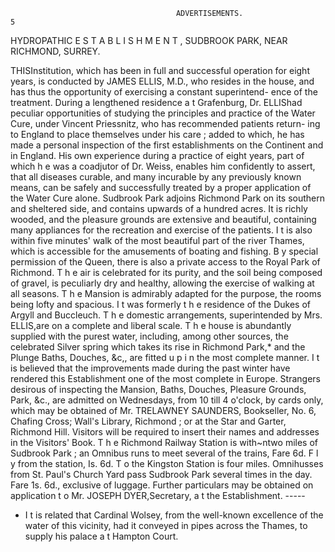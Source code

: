                                          ADVERTISEMENTS.                                                    5




   HYDROPATHIC E S T A B L I S H M E N T ,
                   SUDBROOK PARK, NEAR RICHMOND, SURREY.

 THISInstitution, which has been in full and successful operation for eight years, is conducted by JAMES
ELLIS,
    M.D., who resides in the house, and has thus the opportunity of exercising a constant superintend-
ence of the treatment.
    During a lengthened residence a t Grafenburg, Dr. ELLIShad peculiar opportunities of studying the
principles and practice of the Water Cure, under Vincent Priessnitz, who has recommended patients return-
ing to England to place themselves under his care ; added to which, he has made a personal inspection of
the first establishments on the Continent and in England.
    His own experience during a practice of eight years, part of which h e was a coadjutor of Dr. Weiss,
enables him confidently to assert, that all diseases curable, and many incurable by any previously known
means, can be safely and successfully treated by a proper application of the Water Cure alone.
    Sudbrook Park adjoins Richmond Park on its southern and sheltered side, and contains upwards of a
hundred acres. It is richly wooded, and the pleasure grounds are extensive and beautiful, containing
many appliances for the recreation and exercise of the patients. I t is also within five minutes' walk of
the most beautiful part of the river Thames, which is accessible for the amusements of boating and fishing.
     B y special permission of the Queen, there is also a private access to the Royal Park of Richmond.
    T h e air is celebrated for its purity, and the soil being composed of gravel, is peculiarly dry and healthy,
allowing the exercise of walking at all seasons.
     T h e Mansion is admirably adapted for the purpose, the rooms being lofty and spacious. I t was formerly
t h e residence of the Dukes of Argyll and Buccleuch.
     T h e domestic arrangements, superintended by Mrs. ELLIS,are on a complete and liberal scale.
     T h e house is abundantly supplied with the purest water, including, among other sources, the celebrated
Silver spring which takes its rise in Richmond Park,* and the Plunge Baths, Douches, &c,, are fitted u p
i n the most complete manner.
     I t is believed that the improvements made during the past winter have rendered this Establishment one
 of the most complete in Europe.
     Strangers desirous of inspecting the Mansion, Baths, Douches, Pleasure Grounds, Park, &c., are
 admitted on Wednesdays, from 10 till 4 o'clock, by cards only, which may be obtained of Mr. TRELAWNEY
 SAUNDERS,      Bookseller, No. 6, Chafing Cross; Wall's Library, Richmond ; or at the Star and Garter,
 Richmond Hill. Visitors will be required to insert their names and addresses in the Visitors' Book. T h e
 Richmond Railway Station is with~ntwo miles of Sudbrook Park ; an Omnibus runs to meet several of
 the trains, Fare 6d. F l y from the station, Is. 6d. T o the Kingston Station is four miles. Omnihusses
 from St. Paul's Church Yard pass Sudbrook Park several times in the day. Fare 1s. 6d., exclusive of
luggage.
  Further particulars may be obtained on application t o Mr. JOSEPH     DYER,Secretary, a t the Establishment.
                           -----
   * I t is related that
                      Cardinal Wolsey, from the well-known excellence of the water of this vicinity, had it
conveyed in pipes across the Thames, to supply his palace a t Hampton Court.
